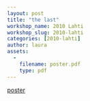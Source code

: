 ```yaml
---
layout: post
title: "the last"
workshop_name: 2010 Lahti
workshop_slug: 2010-lahti
categories: [2010-lahti]
author: laura 
assets:
  -
    filename: poster.pdf
    type: pdf
---
```

<a href="http://workshops.nodebox.net/2010/wp-content/uploads/poster.pdf">poster</a>
